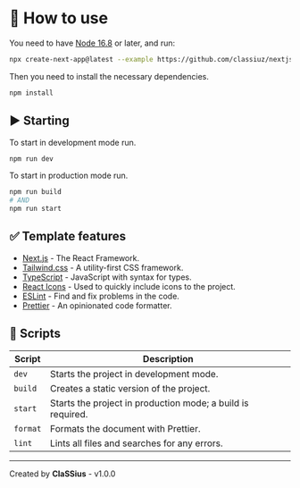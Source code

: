 # 🚀 How to use

You need to have [Node 16.8](https://nodejs.org) or later, and run:

```bash
npx create-next-app@latest --example https://github.com/classiuz/nextjs-template
```

Then you need to install the necessary dependencies.

```bash
npm install
```

## ▶️ Starting

To start in development mode run.

```bash
npm run dev
```

To start in production mode run.

```bash
npm run build
# AND
npm run start
```

## ✅ Template features

- [Next.js](https://nextjs.org) - The React Framework.
- [Tailwind.css](https://tailwindcss.com) - A utility-first CSS framework.
- [TypeScript](https://www.typescriptlang.org) - JavaScript with syntax for types.
- [React Icons](https://react-icons.github.io/react-icons) - Used to quickly include icons to the project.
- [ESLint](https://eslint.org) - Find and fix problems in the code.
- [Prettier](https://prettier.io) - An opinionated code formatter.

## 🤖 Scripts

| Script   | Description                                                 |
| -------- | ----------------------------------------------------------- |
| `dev`    | Starts the project in development mode.                     |
| `build`  | Creates a static version of the project.                    |
| `start`  | Starts the project in production mode; a build is required. |
| `format` | Formats the document with Prettier.                         |
| `lint`   | Lints all files and searches for any errors.                |

---

Created by **ClaSSius** - v1.0.0
